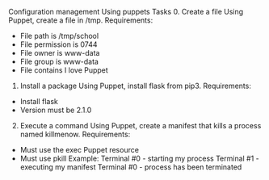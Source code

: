 Configuration management
Using puppets
Tasks
0. Create a file
Using Puppet, create a file in /tmp.
Requirements:
  * File path is /tmp/school
  * File permission is 0744
  * File owner is www-data
  * File group is www-data
  * File contains I love Puppet

1. Install a package
Using Puppet, install flask from pip3.
Requirements:
  * Install flask
  * Version must be 2.1.0

2. Execute a command
Using Puppet, create a manifest that kills a process named killmenow.
Requirements:
  * Must use the exec Puppet resource
  * Must use pkill
Example:
Terminal #0 - starting my process
Terminal #1 - executing my manifest
Terminal #0 - process has been terminated
